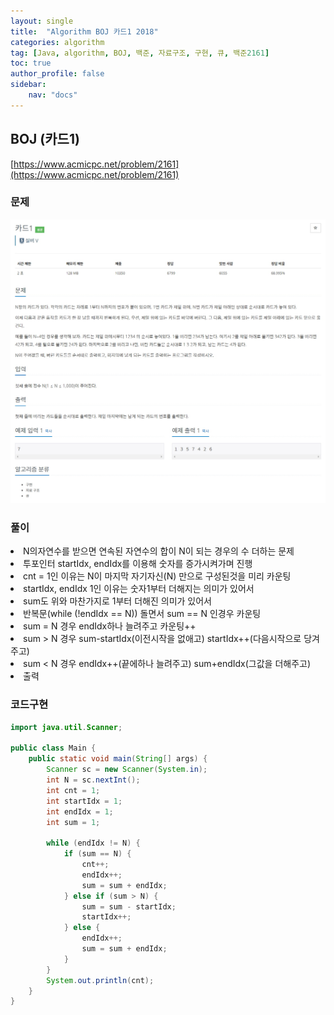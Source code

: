 ```yaml
---
layout: single
title:  "Algorithm BOJ 카드1 2018"
categories: algorithm
tag: [Java, algorithm, BOJ, 백준, 자료구조, 구현, 큐, 백준2161]
toc: true
author_profile: false
sidebar:
    nav: "docs"
---
```

## BOJ (카드1)
[https://www.acmicpc.net/problem/2161](https://www.acmicpc.net/problem/2161)

### 문제
![카드1](/assets/img/BOJ2161.jpg)

### 풀이
<li>N의자연수를 받으면 연속된 자연수의 합이 N이 되는 경우의 수 더하는 문제</li>
<li>투포인터 startIdx, endIdx를 이용해 숫자를 증가시켜가며 진행</li>
<li>cnt = 1인 이유는 N이 마지막 자기자신(N) 만으로 구성된것을 미리 카운팅</li>
<li>startIdx, endIdx 1인 이유는 숫자1부터 더해지는 의미가 있어서</li>
<li>sum도 위와 마찬가지로 1부터 더해진 의미가 있어서</li>
<li>반복문(while (!endIdx == N)) 돌면서 sum == N 인경우 카운팅</li>
<li>sum = N 경우 endIdx하나 늘려주고 카운팅++</li>
<li>sum > N 경우 sum-startIdx(이전시작을 없애고) startIdx++(다음시작으로 당겨주고)</li>
<li>sum < N 경우 endIdx++(끝에하나 늘려주고) sum+endIdx(그값을 더해주고)</li>
<li>출력</li>


### 코드구현
```java
import java.util.Scanner;

public class Main {
    public static void main(String[] args) {
        Scanner sc = new Scanner(System.in);
        int N = sc.nextInt();
        int cnt = 1;
        int startIdx = 1;
        int endIdx = 1;
        int sum = 1;

        while (endIdx != N) {
            if (sum == N) {
                cnt++;
                endIdx++;
                sum = sum + endIdx;
            } else if (sum > N) {
                sum = sum - startIdx;
                startIdx++;
            } else {
                endIdx++;
                sum = sum + endIdx;
            }
        }
        System.out.println(cnt);
    }
}    
```
